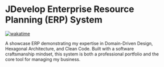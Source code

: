 # JDevelop Enterprise Resource Planning (ERP) System

[![wakatime](https://wakatime.com/badge/user/b5dd94a4-c0ea-4c12-9cb2-41f984e74fdc/project/ba99b86c-be96-42ab-8e49-97ca507d6fda.svg)](https://wakatime.com/badge/user/b5dd94a4-c0ea-4c12-9cb2-41f984e74fdc/project/ba99b86c-be96-42ab-8e49-97ca507d6fda)

A showcase ERP demonstrating my expertise in Domain-Driven Design, Hexagonal Architecture, and Clean Code. Built with a
software craftsmanship mindset, this system is both a professional portfolio and the core tool for managing my business.
